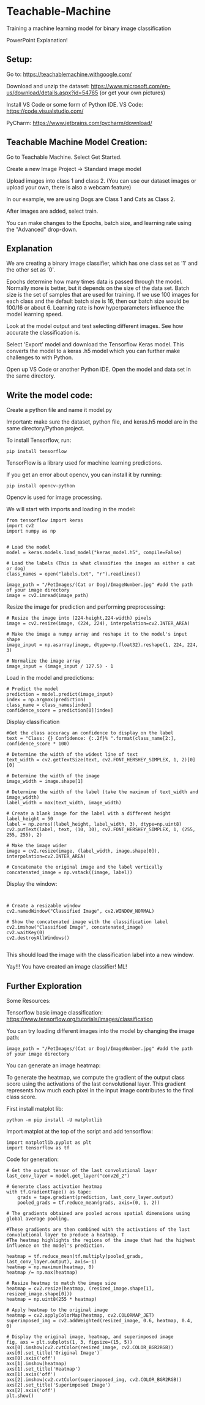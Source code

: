 # Teachable-Machine


Training a machine learning model for binary image classification

PowerPoint Explanation!


## Setup:

Go to: https://teachablemachine.withgoogle.com/

Download and unzip the dataset: https://www.microsoft.com/en-us/download/details.aspx?id=54765 (or get your own pictures)

Install VS Code or some form of Python IDE. 
VS Code: https://code.visualstudio.com/

PyCharm: https://www.jetbrains.com/pycharm/download/

## Teachable Machine Model Creation:

Go to Teachable Machine. Select Get Started.

Create a new Image Project -> Standard image model

Upload images into class 1 and class 2. (You can use our dataset images or upload your own, there is also a webcam feature)

In our example, we are using Dogs are Class 1 and Cats as Class 2. 

After images are added, select train. 

You can make changes to the Epochs, batch size, and learning rate using the "Advanced" drop-down.

## Explanation 

We are creating a binary image classifier, which has one class set as '1' and the other set as '0'. 

Epochs determine how many times data is passed through the model. Normally more is better, but it depends on the size of the data set. Batch size is the set of samples that are used for training. 
If we use 100 images for each class and the default batch size is 16, then our batch size would be 100/16 or about 6. Learning rate is how hyperparameters influence the model learning speed. 


Look at the model output and test selecting different images. See how accurate the classification is. 

Select 'Export' model and download the Tensorflow Keras model. This converts the model to a keras .h5 model which you can further make challenges to with Python. 

Open up VS Code or another Python IDE. Open the model and data set in the same directory. 


## Write the model code:

Create a python file and name it model.py

Important: make sure the dataset, python file, and keras.h5 model are in the same directory/Python project. 

To install Tensorflow, run:

```
pip install tensorflow
```

TensorFlow is a library used for machine learning predictions. 


If you get an error about opencv, you can install it by running: 
```
pip install opencv-python
```
Opencv is used for image processing. 


We will start with imports and loading in the model:

```
from tensorflow import keras
import cv2
import numpy as np


# Load the model
model = keras.models.load_model("keras_model.h5", compile=False)

# Load the labels (This is what classifies the images as either a cat or dog)
class_names = open("labels.txt", "r").readlines()

image_path = "/PetImages/(Cat or Dog)/ImageNumber.jpg" #add the path of your image directory
image = cv2.imread(image_path)
```

Resize the image for prediction and performing preprocessing:

```
# Resize the image into (224-height,224-width) pixels
image = cv2.resize(image, (224, 224), interpolation=cv2.INTER_AREA)

# Make the image a numpy array and reshape it to the model's input shape
image_input = np.asarray(image, dtype=np.float32).reshape(1, 224, 224, 3)

# Normalize the image array
image_input = (image_input / 127.5) - 1
```

Load in the model and predictions: 

```
# Predict the model
prediction = model.predict(image_input)
index = np.argmax(prediction)
class_name = class_names[index]
confidence_score = prediction[0][index]
```
Display classification 

```
#Get the class accuracy an confidence to display on the label 
text = "Class: {} Confidence: {:.2f}% ".format(class_name[2:], confidence_score * 100)

# Determine the width of the widest line of text
text_width = cv2.getTextSize(text, cv2.FONT_HERSHEY_SIMPLEX, 1, 2)[0][0]

# Determine the width of the image
image_width = image.shape[1]

# Determine the width of the label (take the maximum of text_width and image_width)
label_width = max(text_width, image_width)

# Create a blank image for the label with a different height
label_height = 50
label = np.zeros((label_height, label_width, 3), dtype=np.uint8)
cv2.putText(label, text, (10, 30), cv2.FONT_HERSHEY_SIMPLEX, 1, (255, 255, 255), 2)

# Make the image wider
image = cv2.resize(image, (label_width, image.shape[0]), interpolation=cv2.INTER_AREA)

# Concatenate the original image and the label vertically
concatenated_image = np.vstack((image, label))
```

Display the window: 

```


# Create a resizable window
cv2.namedWindow("Classified Image", cv2.WINDOW_NORMAL)

# Show the concatenated image with the classification label
cv2.imshow("Classified Image", concatenated_image)
cv2.waitKey(0)
cv2.destroyAllWindows()


```
This should load the image with the classification label into a new window. 


Yay!!! You have created an image classifier! ML!

## Further Exploration 

Some Resources:

Tensorflow basic image classification: https://www.tensorflow.org/tutorials/images/classification


You can try loading different images into the model by changing the image path:

```
image_path = "/PetImages/(Cat or Dog)/ImageNumber.jpg" #add the path of your image directory
```

You can generate an image heatmap: 

To generate the heatmap, we compute the gradient of the output class score using the activations of the last convolutional layer. 
This gradient represents how much each pixel in the input image contributes to the final class score.

First install matplot lib:

```
python -m pip install -U matplotlib
```

Import matplot at the top of the script and add tensorflow:

```
import matplotlib.pyplot as plt
import tensorflow as tf 
```


Code for generation:

```
# Get the output tensor of the last convolutional layer
last_conv_layer = model.get_layer("conv2d_2")

# Generate class activation heatmap
with tf.GradientTape() as tape:
    grads = tape.gradient(prediction, last_conv_layer.output)
    pooled_grads = tf.reduce_mean(grads, axis=(0, 1, 2))

# The gradients obtained are pooled across spatial dimensions using global average pooling.

#These gradients are then combined with the activations of the last convolutional layer to produce a heatmap. T
#The heatmap highlights the regions of the image that had the highest influence on the model's prediction.

heatmap = tf.reduce_mean(tf.multiply(pooled_grads, last_conv_layer.output), axis=-1)
heatmap = np.maximum(heatmap, 0)
heatmap /= np.max(heatmap)

# Resize heatmap to match the image size
heatmap = cv2.resize(heatmap, (resized_image.shape[1], resized_image.shape[0]))
heatmap = np.uint8(255 * heatmap)

# Apply heatmap to the original image
heatmap = cv2.applyColorMap(heatmap, cv2.COLORMAP_JET)
superimposed_img = cv2.addWeighted(resized_image, 0.6, heatmap, 0.4, 0)

# Display the original image, heatmap, and superimposed image
fig, axs = plt.subplots(1, 3, figsize=(15, 5))
axs[0].imshow(cv2.cvtColor(resized_image, cv2.COLOR_BGR2RGB))
axs[0].set_title('Original Image')
axs[0].axis('off')
axs[1].imshow(heatmap)
axs[1].set_title('Heatmap')
axs[1].axis('off')
axs[2].imshow(cv2.cvtColor(superimposed_img, cv2.COLOR_BGR2RGB))
axs[2].set_title('Superimposed Image')
axs[2].axis('off')
plt.show()
```

